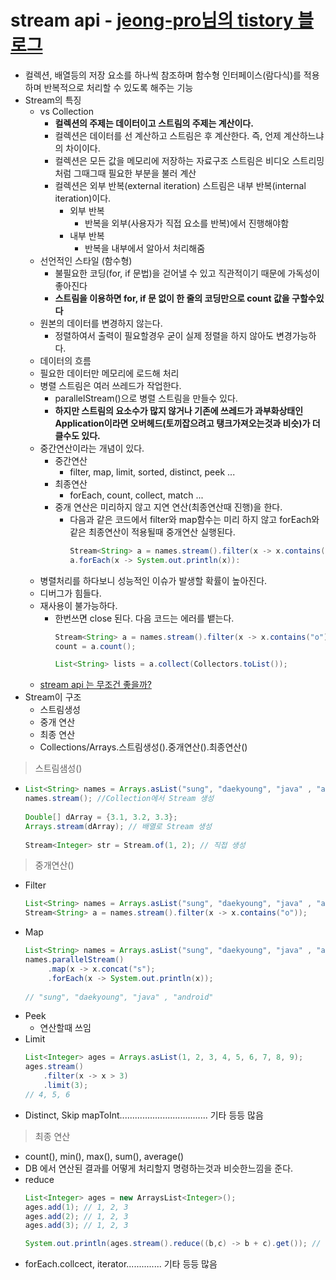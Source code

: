 stream api - [jeong-pro님의 tistory 블로그](https://jeong-pro.tistory.com/165)
===
* 컬렉션, 배열등의 저장 요소를 하나씩 참조하며 함수형 인터페이스(람다식)를 적용하며 반복적으로 처리할 수 있도록 해주는 기능
* Stream의 특징
  * vs Collection
    * **컬렉션의 주제는 데이터이고 스트림의 주제는 계산이다.**
    * 컬렉션은 데이터를 선 계산하고 스트림은 후 계산한다. 즉, 언제 계산하느냐의 차이이다.
    * 컬렉션은 모든 값을 메모리에 저장하는 자료구조 스트림은 비디오 스트리밍처럼 그때그때 필요한 부분을 불러 계산
    * 컬렉션은 외부 반복(external iteration) 스트림은 내부 반복(internal iteration)이다.
      * 외부 반복
        * 반복을 외부(사용자가 직접 요소를 반복)에서 진행해야함
      * 내부 반복
        * 반복을 내부에서 알아서 처리해줌
  * 선언적인 스타일 (함수형)
    * 불필요한 코딩(for, if 문법)을 걷어낼 수 있고 직관적이기 때문에 가독성이 좋아진다
    * **스트림을 이용하면 for, if 문 없이 한 줄의 코딩만으로 count 값을 구할수있다**
  * 원본의 데이터를 변경하지 않는다.
    * 정렬하여서 출력이 필요할경우 굳이 실제 정렬을 하지 않아도 변경가능하다.
  * 데이터의 흐름
  * 필요한 데이터만 메모리에 로드해 처리
  * 병렬 스트림은 여러 쓰레드가 작업한다.
      * parallelStream()으로 병렬 스트림을 만들수 있다.
      * **하지만 스트림의 요소수가 많지 않거나 기존에 쓰레드가 과부화상태인 Application이라면 오버헤드(토끼잡으려고 탱크가져오는것과 비슷)가 더 클수도 있다.**
  * 중간연산이라는 개념이 있다.
    * 중간연산
      * filter, map, limit, sorted, distinct, peek ...
    * 최종연산
      * forEach, count, collect, match ...
    * 중개 연산은 미리하지 않고 지연 연산(최종연산때 진행)을 한다.
        * 다음과 같은 코드에서 filter와 map함수는 미리 하지 않고 forEach와 같은 최종연산이 적용될때 중개연산 실행된다.
          ```java
          Stream<String> a = names.stream().filter(x -> x.contains("o")).map(x -> x.concat("s"));
          a.forEach(x -> System.out.println(x)):
  * 병렬처리를 하다보니 성능적인 이슈가 발생할 확률이 높아진다.
  * 디버그가 힘들다.
  * 재사용이 불가능하다.
    * 한번쓰면 close 된다. 다음 코드는 에러를 뱉는다.
      ```java
      Stream<String> a = names.stream().filter(x -> x.contains("o"));
      count = a.count();
      
      List<String> lists = a.collect(Collectors.toList());
  * [stream api 는 무조건 좋을까?](https://madplay.github.io/post/mistakes-when-using-java-streams)    
* Stream이 구조
  * 스트림생성
  * 중개 연산
  * 최종 연산
  * Collections/Arrays.스트림생성().중개연산().최종연산()
> 스트림샘성()
  * ```java
    List<String> names = Arrays.asList("sung", "daekyoung", "java" , "android");
    names.stream(); //Collection에서 Stream 생성
  
    Double[] dArray = {3.1, 3.2, 3.3};
    Arrays.stream(dArray); // 배열로 Stream 생성
  
    Stream<Integer> str = Stream.of(1, 2); // 직접 생성
> 중개연산()
  * Filter
    ```java
    List<String> names = Arrays.asList("sung", "daekyoung", "java" , "android");
    Stream<String> a = names.stream().filter(x -> x.contains("o"));
  * Map
    ```java
    List<String> names = Arrays.asList("sung", "daekyoung", "java" , "android");
    names.parallelStream()
         .map(x -> x.concat("s");
         .forEach(x -> System.out.println(x));
       
    // "sung", "daekyoung", "java" , "android"
  * Peek
    * 연산할때 쓰임 
  * Limit
    ```java
    List<Integer> ages = Arrays.asList(1, 2, 3, 4, 5, 6, 7, 8, 9);
    ages.stream()
        .filter(x -> x > 3)
        .limit(3);
    // 4, 5, 6
  * Distinct, Skip mapToInt................................... 기타 등등 많음
> 최종 연산
  * count(), min(), max(), sum(), average()
  * DB 에서 연산된 결과를 어떻게 처리할지 명령하는것과 비슷한느낌을 준다.
  * reduce
    ```java
    List<Integer> ages = new ArraysList<Integer>();
    ages.add(1); // 1, 2, 3
    ages.add(2); // 1, 2, 3
    ages.add(3); // 1, 2, 3
    
    System.out.println(ages.stream().reduce((b,c) -> b + c).get()); // 1+2+3=6
  * forEach.collcect, iterator.............. 기타 등등 많음
